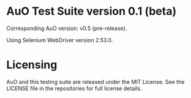 AuO Test Suite version 0.1 (beta)
===

Corresponding AuO version: v0.5 (pre-release).

Using Selenium WebDriver version 2.53.0.

# Licensing

AuO and this testing suite are released under the MIT License. See the LICENSE file in the
repositories for full license details.
